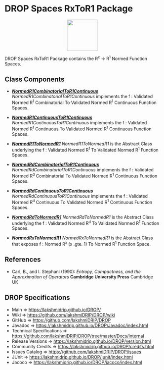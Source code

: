 # DROP Spaces RxToR1 Package

<p align="center"><img src="https://github.com/lakshmiDRIP/DROP/blob/master/DRIP_Logo.gif?raw=true" width="100"></p>

DROP Spaces RxToR1 Package contains the R<sup>x</sup> -> R<sup>1</sup> Normed Function Spaces.


## Class Components

 * [***NormedR1CombinatorialToR1Continuous***](https://github.com/lakshmiDRIP/DROP/tree/master/src/main/java/org/drip/spaces/rxtor1/NormedR1CombinatorialToR1Continuous.java)
 <i>NormedR1CombinatorialToR1Continuous</i> implements the f : Validated Normed R<sup>1</sup> Combinatorial
 To Validated Normed R<sup>1</sup> Continuous Function Spaces.

 * [***NormedR1ContinuousToR1Continuous***](https://github.com/lakshmiDRIP/DROP/tree/master/src/main/java/org/drip/spaces/rxtor1/NormedR1ContinuousToR1Continuous.java)
 <i>NormedR1ContinuousToR1Continuous</i> implements the f : Validated Normed R<sup>1</sup> Continuous To
 Validated Normed R<sup>1</sup> Continuous Function Spaces.

 * [***NormedR1ToNormedR1***](https://github.com/lakshmiDRIP/DROP/tree/master/src/main/java/org/drip/spaces/rxtor1/NormedR1ToNormedR1.java)
 <i>NormedR1ToNormedR1</i> is the Abstract Class underlying the f : Validated Normed R<sup>1</sup> To
 Validated Normed R<sup>1</sup> Function Spaces.

 * [***NormedRdCombinatorialToR1Continuous***](https://github.com/lakshmiDRIP/DROP/tree/master/src/main/java/org/drip/spaces/rxtor1/NormedRdCombinatorialToR1Continuous.java)
 <i>NormedRdCombinatorialToR1Continuous</i> implements the f : Validated Normed R<sup>d</sup> Combinatorial
 To Validated Normed R<sup>1</sup> Continuous Function Spaces.

 * [***NormedRdContinuousToR1Continuous***](https://github.com/lakshmiDRIP/DROP/tree/master/src/main/java/org/drip/spaces/rxtor1/NormedRdContinuousToR1Continuous.java)
 <i>NormedRdContinuousToR1Continuous</i> implements the f : Validated Normed R<sup>d</sup> Continuous To
 Validated Normed R<sup>1</sup> Continuous Function Spaces.

 * [***NormedRdToNormedR1***](https://github.com/lakshmiDRIP/DROP/tree/master/src/main/java/org/drip/spaces/rxtor1/NormedRdToNormedR1.java)
 <i>NormedRdToNormedR1</i> is the Abstract Class underlying the f : Validated Normed R<sup>d</sup> To
 Validated Normed R<sup>1</sup> Function Spaces.

 * [***NormedRxToNormedR1***](https://github.com/lakshmiDRIP/DROP/tree/master/src/main/java/org/drip/spaces/rxtor1/NormedRxToNormedR1.java)
 <i>NormedRxToNormedR1</i> is the Abstract Class that exposes f : Normed R<sup>x</sup> (x .gte. 1) To Normed
 R<sup>1</sup> Function Space.


## References

 * Carl, B., and I. Stephani (1990): <i>Entropy, Compactness, and the Approximation of Operators</i>
 	<b>Cambridge University Press</b> Cambridge UK 


## DROP Specifications

 * Main                     => https://lakshmidrip.github.io/DROP/
 * Wiki                     => https://github.com/lakshmiDRIP/DROP/wiki
 * GitHub                   => https://github.com/lakshmiDRIP/DROP
 * Javadoc                  => https://lakshmidrip.github.io/DROP/Javadoc/index.html
 * Technical Specifications => https://github.com/lakshmiDRIP/DROP/tree/master/Docs/Internal
 * Release Versions         => https://lakshmidrip.github.io/DROP/version.html
 * Community Credits        => https://lakshmidrip.github.io/DROP/credits.html
 * Issues Catalog           => https://github.com/lakshmiDRIP/DROP/issues
 * JUnit                    => https://lakshmidrip.github.io/DROP/junit/index.html
 * Jacoco                   => https://lakshmidrip.github.io/DROP/jacoco/index.html
